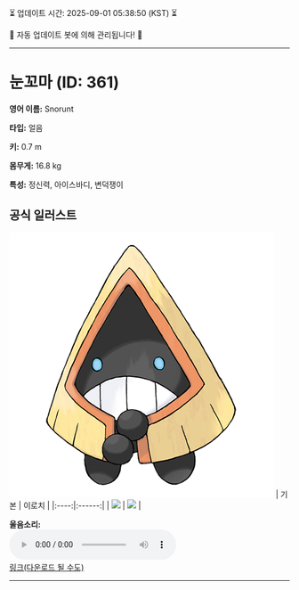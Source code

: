 
⏳ 업데이트 시간: 2025-09-01 05:38:50 (KST) ⏳

🤖 자동 업데이트 봇에 의해 관리됩니다! 🤖

---

# 눈꼬마 (ID: 361)
**영어 이름:** Snorunt

**타입:** 얼음

**키:** 0.7 m

**몸무게:** 16.8 kg

**특성:** 정신력, 아이스바디, 변덕쟁이

## 공식 일러스트
![](https://raw.githubusercontent.com/PokeAPI/sprites/master/sprites/pokemon/other/official-artwork/361.png)
| 기본 | 이로치 |
|:----:|:------:|
| <img src="http://play.pokemonshowdown.com/sprites/ani/snorunt.gif" width="200"> | <img src="http://play.pokemonshowdown.com/sprites/ani-shiny/snorunt.gif" width="200"> |

**울음소리:**<br><audio controls src="https://raw.githubusercontent.com/PokeAPI/cries/main/cries/pokemon/latest/361.ogg"></audio><br> [링크(다운로드 될 수도)](https://raw.githubusercontent.com/PokeAPI/cries/main/cries/pokemon/latest/361.ogg)


---
